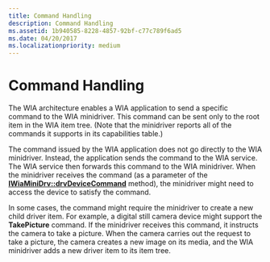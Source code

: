 ```yaml
---
title: Command Handling
description: Command Handling
ms.assetid: 1b940585-8228-4857-92bf-c77c789f6ad5
ms.date: 04/20/2017
ms.localizationpriority: medium
---
```


# Command Handling





The WIA architecture enables a WIA application to send a specific command to the WIA minidriver. This command can be sent only to the root item in the WIA item tree. (Note that the minidriver reports all of the commands it supports in its capabilities table.)

The command issued by the WIA application does not go directly to the WIA minidriver. Instead, the application sends the command to the WIA service. The WIA service then forwards this command to the WIA minidriver. When the minidriver receives the command (as a parameter of the [**IWiaMiniDrv::drvDeviceCommand**](https://docs.microsoft.com/windows-hardware/drivers/ddi/content/wiamindr_lh/nf-wiamindr_lh-iwiaminidrv-drvdevicecommand) method), the minidriver might need to access the device to satisfy the command.

In some cases, the command might require the minidriver to create a new child driver item. For example, a digital still camera device might support the **TakePicture** command. If the minidriver receives this command, it instructs the camera to take a picture. When the camera carries out the request to take a picture, the camera creates a new image on its media, and the WIA minidriver adds a new driver item to its item tree.

 

 




